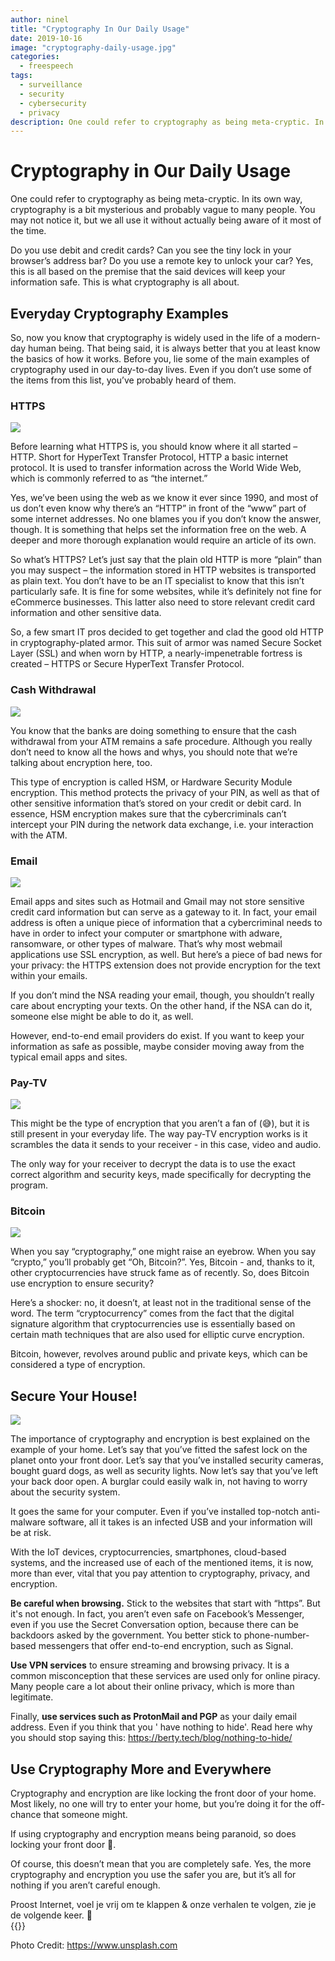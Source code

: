 ```yaml
---
author: ninel
title: "Cryptography In Our Daily Usage"
date: 2019-10-16
image: "cryptography-daily-usage.jpg"
categories:
  - freespeech
tags:
  - surveillance
  - security
  - cybersecurity
  - privacy
description: One could refer to cryptography as being meta-cryptic. In its own way, cryptography is a bit mysterious and probably vague to many people. You may not notice it, but we all use it without actually being aware of it most of the time.
---
```



# Cryptography in Our Daily Usage


One could refer to cryptography as being meta-cryptic. In its own way, cryptography is a bit mysterious and probably vague to many people. You may not notice it, but we all use it without actually being aware of it most of the time.

Do you use debit and credit cards? Can you see the tiny lock in your browser’s address bar? Do you use a remote key to unlock your car? Yes, this is all based on the premise that the said devices will keep your information safe. This is what cryptography is all about.


## Everyday Cryptography Examples

So, now you know that cryptography is widely used in the life of a modern-day human being. That being said, it is always better that you at least know the basics of how it works. Before you, lie some of the main examples of cryptography used in our day-to-day lives. Even if you don’t use some of the items from this list, you’ve probably heard of them.

### HTTPS
![](https.jpg)

Before learning what HTTPS is, you should know where it all started – HTTP. Short for HyperText Transfer Protocol, HTTP a basic internet protocol. It is used to transfer information across the World Wide Web, which is commonly referred to as “the internet.”

Yes, we’ve been using the web as we know it ever since 1990, and most of us don’t even know why there’s an “HTTP” in front of the “www” part of some internet addresses. No one blames you if you don’t know the answer, though. It is something that helps set the information free on the web. A deeper and more thorough explanation would require an article of its own.

So what’s HTTPS? Let’s just say that the plain old HTTP is more “plain” than you may suspect – the information stored in HTTP websites is transported as plain text. You don’t have to be an IT specialist to know that this isn’t particularly safe. It is fine for some websites, while it’s definitely not fine for eCommerce businesses. This latter also need to store relevant credit card information and other sensitive data.

So, a few smart IT pros decided to get together and clad the good old HTTP in cryptography-plated armor. This suit of armor was named Secure Socket Layer (SSL) and when worn by HTTP, a nearly-impenetrable fortress is created – HTTPS or Secure HyperText Transfer Protocol.

### Cash Withdrawal

![](creditcard.jpg)

You know that the banks are doing something to ensure that the cash withdrawal from your ATM remains a safe procedure. Although you really don’t need to know all the hows and whys, you should note that we’re talking about encryption here, too.

This type of encryption is called HSM, or Hardware Security Module encryption. This method protects the privacy of your PIN, as well as that of other sensitive information that’s stored on your credit or debit card. In essence, HSM encryption makes sure that the cybercriminals can’t intercept your PIN during the network data exchange, i.e. your interaction with the ATM.

### Email

![](email.jpg)

Email apps and sites such as Hotmail and Gmail may not store sensitive credit card information but can serve as a gateway to it. In fact, your email address is often a unique piece of information that a cybercriminal needs to have in order to infect your computer or smartphone with adware, ransomware, or other types of malware. That’s why most webmail applications use SSL encryption, as well. But here’s a piece of bad news for your privacy: the HTTPS extension does not provide encryption for the text within your emails.

If you don’t mind the NSA reading your email, though, you shouldn’t really care about encrypting your texts. On the other hand, if the NSA can do it, someone else might be able to do it, as well.

However, end-to-end email providers do exist. If you want to keep your information as safe as possible, maybe consider moving away from the typical email apps and sites.

### Pay-TV

![](tv.jpg)

This might be the type of encryption that you aren’t a fan of (😅), but it is still present in your everyday life. The way pay-TV encryption works is it scrambles the data it sends to your receiver - in this case, video and audio.

The only way for your receiver to decrypt the data is to use the exact correct algorithm and security keys, made specifically for decrypting the program.

### Bitcoin

![](bitcoin.jpg)

When you say “cryptography,” one might raise an eyebrow. When you say “crypto,” you’ll probably get “Oh, Bitcoin?”. Yes, Bitcoin - and, thanks to it, other cryptocurrencies have struck fame as of recently. So, does Bitcoin use encryption to ensure security?

Here’s a shocker: no, it doesn’t, at least not in the traditional sense of the word. The term “cryptocurrency” comes from the fact that the digital signature algorithm that cryptocurrencies use is essentially based on certain math techniques that are also used for elliptic curve encryption.

Bitcoin, however, revolves around public and private keys, which can be considered a type of encryption.

## Secure Your House!

![](camera.jpg)

The importance of cryptography and encryption is best explained on the example of your home. Let’s say that you’ve fitted the safest lock on the planet onto your front door. Let’s say that you’ve installed security cameras, bought guard dogs, as well as security lights. Now let’s say that you’ve left your back door open. A burglar could easily walk in, not having to worry about the security system.

It goes the same for your computer. Even if you’ve installed top-notch anti-malware software, all it takes is an infected USB and your information will be at risk.

With the IoT devices, cryptocurrencies, smartphones, cloud-based systems, and the increased use of each of the mentioned items, it is now, more than ever, vital that you pay attention to cryptography, privacy, and encryption.

**Be careful when browsing.** Stick to the websites that start with “https”. But it's not enough. In fact, you aren’t even safe on Facebook’s Messenger, even if you use the Secret Conversation option, because there can be backdoors asked by the government. You better stick to phone-number-based messengers that offer end-to-end encryption, such as Signal.

**Use VPN services** to ensure streaming and browsing privacy. It is a common misconception that these services are used only for online piracy. Many people care a lot about their online privacy, which is more than legitimate.

Finally, **use services such as ProtonMail and PGP** as your daily email address. Even if you think that you ' have nothing to hide'. Read here why you should stop saying this: https://berty.tech/blog/nothing-to-hide/

## Use Cryptography More and Everywhere

Cryptography and encryption are like locking the front door of your home. Most likely, no one will try to enter your home, but you’re doing it for the off-chance that someone might.

If using cryptography and encryption means being paranoid, so does locking your front door 🤪.

Of course, this doesn’t mean that you are completely safe. Yes, the more cryptography and encryption you use the safer you are, but it’s all for nothing if you aren’t careful enough.



Proost Internet, voel je vrij om te klappen & onze verhalen te volgen, zie je de volgende keer. 🤫 </br>
 {{<tweet id="1175014666310959104">}}

Photo Credit: https://www.unsplash.com 
